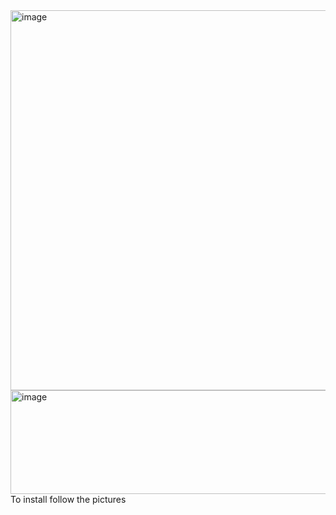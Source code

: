 <img width="795" height="608" alt="image" src="https://github.com/user-attachments/assets/56142860-ff0e-4f26-9597-3667ba7b8272" />
<img width="524" height="166" alt="image" src="https://github.com/user-attachments/assets/ac0fb627-382b-40e0-a2b2-481991f63970" />
To install follow the pictures
